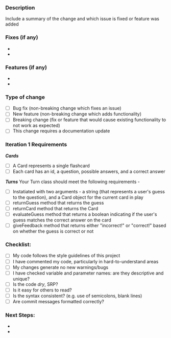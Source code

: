 ### Description

Include a summary of the change and which issue is fixed or feature was added

### Fixes (if any)
 - 
 -

### Features (if any)
 - 
 -

### Type of change

- [ ] Bug fix (non-breaking change which fixes an issue)
- [ ] New feature (non-breaking change which adds functionality)
- [ ] Breaking change (fix or feature that would cause existing functionality to not work as expected)
- [ ] This change requires a documentation update

### Iteration 1 Requirements

**_Cards_**
- [ ] A Card represents a single flashcard
- [ ] Each card has an id, a question, possible answers, and a correct answer

**_Turns_**
Your Turn class should meet the following requirements -
- [ ] Instatiated with two arguments - a string (that represents a user's guess to the question), and a Card object for the current card in play
- [ ] returnGuess method that returns the guess
- [ ] returnCard method that returns the Card
- [ ] evaluateGuess method that returns a boolean indicating if the user's guess matches the correct answer on the card
- [ ] giveFeedback method that returns either "incorrect!" or "correct!" based on whether the guess is correct or not

### Checklist:

- [ ] My code follows the style guidelines of this project
- [ ] I have commented my code, particularly in hard-to-understand areas
- [ ] My changes generate no new warnings/bugs
- [ ] I have checked variable and parameter names: are they descriptive and unique?
- [ ] Is the code *dry*, SRP?
- [ ] Is it easy for others to read?
- [ ] Is the syntax consistent? (e.g. use of semicolons, blank lines)
- [ ] Are commit messages formatted correctly?

### Next Steps:
 - 
 -
